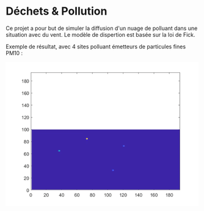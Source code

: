 # Déchets & Pollution

Ce projet a pour but de simuler la diffusion d'un nuage de polluant dans une situation avec du vent. 
Le modèle de dispertion est basée sur la loi de Fick.


Exemple de résultat, avec 4 sites polluant émetteurs de particules fines PM10 :

![Représentation Graphique](result/movie.gif)



